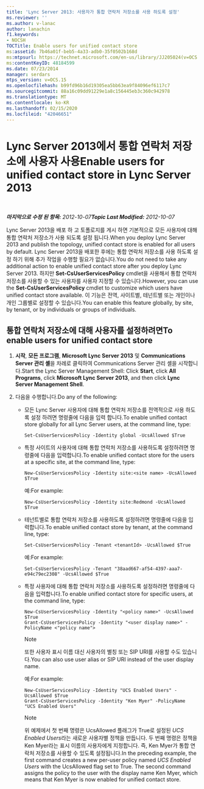 ```yaml
---
title: 'Lync Server 2013: 사용자가 통합 연락처 저장소를 사용 하도록 설정'
ms.reviewer: ''
ms.author: v-lanac
author: lanachin
f1.keywords:
- NOCSH
TOCTitle: Enable users for unified contact store
ms:assetid: 7b46a01f-beb5-4a33-adb0-35f0502b168d
ms:mtpsurl: https://technet.microsoft.com/en-us/library/JJ205024(v=OCS.15)
ms:contentKeyID: 48184599
ms.date: 07/23/2014
manager: serdars
mtps_version: v=OCS.15
ms.openlocfilehash: b99fd96b16d19305ea5bb63ea9f84096ef6117c7
ms.sourcegitcommit: 88a16c09dd91229e1a8c156445eb3c360c942978
ms.translationtype: MT
ms.contentlocale: ko-KR
ms.lasthandoff: 02/15/2020
ms.locfileid: "42046651"
---
```

<div data-xmlns="http://www.w3.org/1999/xhtml">

<div class="topic" data-xmlns="http://www.w3.org/1999/xhtml" data-msxsl="urn:schemas-microsoft-com:xslt" data-cs="http://msdn.microsoft.com/">

<div data-asp="http://msdn2.microsoft.com/asp">

# <a name="enable-users-for-unified-contact-store-in-lync-server-2013"></a><span data-ttu-id="a6cde-102">Lync Server 2013에서 통합 연락처 저장소에 사용자 사용</span><span class="sxs-lookup"><span data-stu-id="a6cde-102">Enable users for unified contact store in Lync Server 2013</span></span>

</div>

<div id="mainSection">

<div id="mainBody">

<span> </span>

<span data-ttu-id="a6cde-103">_**마지막으로 수정 된 항목:** 2012-10-07_</span><span class="sxs-lookup"><span data-stu-id="a6cde-103">_**Topic Last Modified:** 2012-10-07_</span></span>

<span data-ttu-id="a6cde-104">Lync Server 2013을 배포 하 고 토폴로지를 게시 하면 기본적으로 모든 사용자에 대해 통합 연락처 저장소가 사용 되도록 설정 됩니다.</span><span class="sxs-lookup"><span data-stu-id="a6cde-104">When you deploy Lync Server 2013 and publish the topology, unified contact store is enabled for all users by default.</span></span> <span data-ttu-id="a6cde-105">Lync Server 2013을 배포한 후에는 통합 연락처 저장소를 사용 하도록 설정 하기 위해 추가 작업을 수행할 필요가 없습니다.</span><span class="sxs-lookup"><span data-stu-id="a6cde-105">You do not need to take any additional action to enable unified contact store after you deploy Lync Server 2013.</span></span> <span data-ttu-id="a6cde-106">하지만 **Set-CsUserServicesPolicy** cmdlet을 사용해서 통합 연락처 저장소를 사용할 수 있는 사용자를 사용자 지정할 수 있습니다.</span><span class="sxs-lookup"><span data-stu-id="a6cde-106">However, you can use the **Set-CsUserServicesPolicy** cmdlet to customize which users have unified contact store available.</span></span> <span data-ttu-id="a6cde-107">이 기능은 전역, 사이트별, 테넌트별 또는 개인이나 개인 그룹별로 설정할 수 있습니다.</span><span class="sxs-lookup"><span data-stu-id="a6cde-107">You can enable this feature globally, by site, by tenant, or by individuals or groups of individuals.</span></span>

<div>

## <a name="to-enable-users-for-unified-contact-store"></a><span data-ttu-id="a6cde-108">통합 연락처 저장소에 대해 사용자를 설정하려면</span><span class="sxs-lookup"><span data-stu-id="a6cde-108">To enable users for unified contact store</span></span>

1.  <span data-ttu-id="a6cde-109">**시작**, **모든 프로그램**, **Microsoft Lync Server 2013** 및 **Communications Server 관리 셸**을 차례로 클릭하여 Communications Server 관리 셸을 시작합니다.</span><span class="sxs-lookup"><span data-stu-id="a6cde-109">Start the Lync Server Management Shell: Click **Start**, click **All Programs**, click **Microsoft Lync Server 2013**, and then click **Lync Server Management Shell**.</span></span>

2.  <span data-ttu-id="a6cde-110">다음을 수행합니다.</span><span class="sxs-lookup"><span data-stu-id="a6cde-110">Do any of the following:</span></span>
    
      - <span data-ttu-id="a6cde-111">모든 Lync Server 사용자에 대해 통합 연락처 저장소를 전역적으로 사용 하도록 설정 하려면 명령줄에 다음을 입력 합니다.</span><span class="sxs-lookup"><span data-stu-id="a6cde-111">To enable unified contact store globally for all Lync Server users, at the command line, type:</span></span>
        
            Set-CsUserServicesPolicy -Identity global -UcsAllowed $True
    
      - <span data-ttu-id="a6cde-112">특정 사이트의 사용자에 대해 통합 연락처 저장소를 사용하도록 설정하려면 명령줄에 다음을 입력합니다.</span><span class="sxs-lookup"><span data-stu-id="a6cde-112">To enable unified contact store for the users at a specific site, at the command line, type:</span></span>
        
            New-CsUserServicesPolicy -Identity site:<site name> -UcsAllowed $True
        
        <span data-ttu-id="a6cde-113">예:</span><span class="sxs-lookup"><span data-stu-id="a6cde-113">For example:</span></span>
        
            New-CsUserServicesPolicy -Identity site:Redmond -UcsAllowed $True
    
      - <span data-ttu-id="a6cde-114">테넌트별로 통합 연락처 저장소를 사용하도록 설정하려면 명령줄에 다음을 입력합니다.</span><span class="sxs-lookup"><span data-stu-id="a6cde-114">To enable unified contact store by tenant, at the command line, type:</span></span>
        
            Set-CsUserServicesPolicy -Tenant <tenantId> -UcsAllowed $True
        
        <span data-ttu-id="a6cde-115">예:</span><span class="sxs-lookup"><span data-stu-id="a6cde-115">For example:</span></span>
        
            Set-CsUserServicesPolicy -Tenant "38aad667-af54-4397-aaa7-e94c79ec2308" -UcsAllowed $True
    
      - <span data-ttu-id="a6cde-116">특정 사용자에 대해 통합 연락처 저장소를 사용하도록 설정하려면 명령줄에 다음을 입력합니다.</span><span class="sxs-lookup"><span data-stu-id="a6cde-116">To enable unified contact store for specific users, at the command line, type:</span></span>
        
            New-CsUserServicesPolicy -Identity "<policy name>" -UcsAllowed $True
            Grant-CsUserServicesPolicy -Identity "<user display name>" -PolicyName <"policy name">
        
        <div>
        

        > [!NOTE]  
        > <span data-ttu-id="a6cde-117">또한 사용자 표시 이름 대신 사용자의 별칭 또는 SIP URI를 사용할 수도 있습니다.</span><span class="sxs-lookup"><span data-stu-id="a6cde-117">You can also use user alias or SIP URI instead of the user display name.</span></span>

        
        </div>
        
        <span data-ttu-id="a6cde-118">예:</span><span class="sxs-lookup"><span data-stu-id="a6cde-118">For example:</span></span>
        
            New-CsUserServicesPolicy -Identity "UCS Enabled Users" -UcsAllowed $True
            Grant-CsUserServicesPolicy -Identity "Ken Myer" -PolicyName "UCS Enabled Users"
        
        <div>
        

        > [!NOTE]  
        > <span data-ttu-id="a6cde-p102">위 예제에서 첫 번째 명령은 UcsAllowed 플래그가 True로 설정된 <EM>UCS Enabled Users</EM>라는 새로운 사용자별 정책을 만듭니다. 두 번째 명령은 정책을 Ken Myer라는 표시 이름의 사용자에게 지정합니다. 즉, Ken Myer가 통합 연락처 저장소를 사용할 수 있도록 설정됩니다.</span><span class="sxs-lookup"><span data-stu-id="a6cde-p102">In the preceding example, the first command creates a new per-user policy named <EM>UCS Enabled Users</EM> with the UcsAllowed flag set to True. The second command assigns the policy to the user with the display name Ken Myer, which means that Ken Myer is now enabled for unified contact store.</span></span>

        
        </div>

</div>

</div>

<span> </span>

</div>

</div>

</div>

